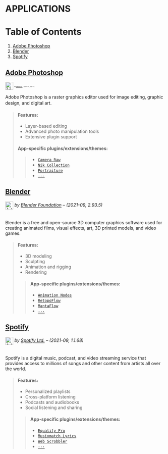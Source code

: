 # APPLICATIONS

# Table of Contents
1. [Adobe Photoshop](#adobe-photoshop)
2. [Blender](#blender)
3. [Spotify](#spotify)

## [Adobe Photoshop](https://www.adobe.com/products/photoshop.html)

<small><img src="https://upload.wikimedia.org/wikipedia/commons/thumb/a/af/Adobe_Photoshop_CC_icon.svg/1200px-Adobe_Photoshop_CC_icon.svg.png" alt="Adobe Photoshop Logo" width="25" style="vertical-align: middle;"> <span style="font-size: 4px;">by [Adobe Inc.](https://www.adobe.com) – (2021-09, v22.5.1)</span></small>

Adobe Photoshop is a raster graphics editor used for image editing, graphic design, and digital art.
ㅤㅤ 
> #### Features:
> - Layer-based editing
> - Advanced photo manipulation tools
> - Extensive plugin support
> 
> #### App-specific plugins/extensions/themes:
> > - [`Camera Raw`](https://example.com/)
> > - [`Nik Collection`](https://example.com/)
> > - [`Portraiture`](https://example.com/)
> > - [`···`]([https://example.com/](https://exchange.adobe.com/creativecloud/photography?filters=adobe-photoshop-cc&order=popularity))

## [Blender](https://www.blender.org/) 

###### <img src="https://upload.wikimedia.org/wikipedia/commons/thumb/0/0c/Blender_logo_no_text.svg/1024px-Blender_logo_no_text.svg.png" alt="Adobe Photoshop Logo" width="25" style="vertical-align: middle;"> *by [Blender Foundation](https://www.blender.org/foundation/)* – (2021-09, 2.93.5)

Blender is a free and open-source 3D computer graphics software used for creating animated films, visual effects, art, 3D printed models, and video games.

> #### Features:
> - 3D modeling
> - Sculpting
> - Animation and rigging
> - Rendering
> 
> > #### App-specific plugins/extensions/themes:
> > - [`Animation Nodes`](https://example.com/)
> > - [`RetopoFlow`](https://example.com/)
> > - [`MantaFlow`](https://example.com/)
> > - [`···`](https://example.com/)

## [Spotify](https://www.spotify.com/)

###### <img src="https://upload.wikimedia.org/wikipedia/commons/thumb/1/19/Spotify_logo_without_text.svg/768px-Spotify_logo_without_text.svg.png" alt="Adobe Photoshop Logo" width="25" style="vertical-align: middle;"> *by [Spotify Ltd.](https://www.spotify.com)* – (2021-09, 1.1.68)

Spotify is a digital music, podcast, and video streaming service that provides access to millions of songs and other content from artists all over the world.

> #### Features:
> - Personalized playlists
> - Cross-platform listening
> - Podcasts and audiobooks
> - Social listening and sharing
> 
> > #### App-specific plugins/extensions/themes:
> > - [`Equalify Pro`](https://example.com/)
> > - [`Musixmatch Lyrics`](https://example.com/)
> > - [`Web Scrobbler`](https://example.com/)
> > - [`···`]([https://example.com/](https://community.spotify.com/t5/Spotify-Ideas/ct-p/newideas))
